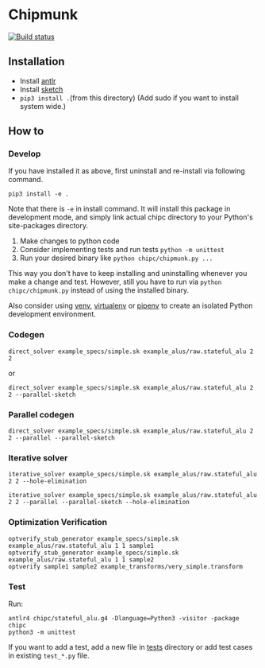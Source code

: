 # Chipmunk

[![Build status](https://ci.appveyor.com/api/projects/status/060fwhaq3vfvt22n/branch/master?svg=true)](https://ci.appveyor.com/project/anirudhSK/chipmunk-hhg5f/branch/master)

## Installation
- Install [antlr](https://www.antlr.org/)
- Install [sketch](https://people.csail.mit.edu/asolar/sketch-1.7.5.tar.gz)
- `pip3 install .`(from this directory)
(Add sudo if you want to install system wide.)

## How to

### Develop

If you have installed it as above, first uninstall and re-install via following
command.

```shell
pip3 install -e .
```

Note that there is `-e` in install command. It will install this package in
development mode, and simply link actual chipc directory to your Python's
site-packages directory.

1. Make changes to python code
2. Consider implementing tests and run tests `python -m unittest`
3. Run your desired binary like `python chipc/chipmunk.py ...`

This way you don't have to keep installing and uninstalling whenever you make a
change and test. However, still you have to run via `python chipc/chipmunk.py`
instead of using the installed binary.

Also consider using [venv](https://docs.python.org/3/library/venv.html),
[virtualenv](https://virtualenv.pypa.io/en/latest/) or
[pipenv](https://pipenv.readthedocs.io/en/latest/) to create an isolated Python
development environment.


### Codegen

```shell
direct_solver example_specs/simple.sk example_alus/raw.stateful_alu 2 2
```

or
```shell
direct_solver example_specs/simple.sk example_alus/raw.stateful_alu 2 2 --parallel-sketch
```

### Parallel codegen

```shell
direct_solver example_specs/simple.sk example_alus/raw.stateful_alu 2 2 --parallel --parallel-sketch
```

### Iterative solver
```shell
iterative_solver example_specs/simple.sk example_alus/raw.stateful_alu 2 2 --hole-elimination
```

```shell
iterative_solver example_specs/simple.sk example_alus/raw.stateful_alu 2 2 --parallel --parallel-sketch --hole-elimination
```


### Optimization Verification

```shell
optverify_stub_generator example_specs/simple.sk example_alus/raw.stateful_alu 1 1 sample1
optverify_stub_generator example_specs/simple.sk example_alus/raw.stateful_alu 1 1 sample2
optverify sample1 sample2 example_transforms/very_simple.transform
```

### Test

Run:

```shell
antlr4 chipc/stateful_alu.g4 -Dlanguage=Python3 -visitor -package chipc
python3 -m unittest
```

If you want to add a test, add a new file in [tests](tests/) directory or add
test cases in existing `test_*.py` file.
